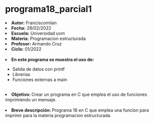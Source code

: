 # programa18_parcial1


<li><b>Autor:</b> Franciscomilan</li>
 <li><b>Fecha:</b> 28/02/2022</li>
 <li><b>Escuela:</b> Universidad uvm</li>
 <li><b>Materia:</b> Programacion estructurada</li>
 <li><b>Profesor:</b> Armando Cruz</li>
 <li><b>Ciclo:</b> 01/2022</li>
 <br>
 <li><b> En este programa se muestra el uso de: </b></li>
 <ul>
	 <li> Salida de datos con printf </li>
	<li>Librerias </li>
 	<li>Funciones externas a main </li>
 </ul>
<br>
 <li> <b> Objetivo: </b> Crear un programa en C que emplea el uso de funciones imprimiendo un mensaje. </li>
 <br>
 <li><b> Breve descripción: </b>Programa 18 en C que emplea una funcion para imprimir para la materia programacion estructurada. </li>
